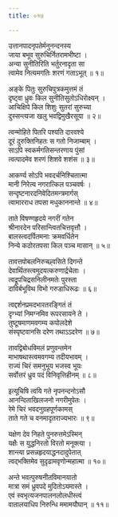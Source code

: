 ```yaml
---
title: ०१७

---
```

<div class="audioEmbed"  caption="सीतालक्ष्मी-वाचनम्" src="https://sanskritdocuments.org/sites/completenarayaneeyam/SoundFiles/017/017_01.mp3"></div>


उत्तानपादनृपतेर्मनुनन्दनस्य  
जाया बभूव सुरुचिर्नितरामभीष्टा ।  
अन्या सुनीतिरिति भर्तुरनादृता सा  
त्वामेव नित्यमगतिः शरणं गताऽभूत् ॥ १॥

<div class="audioEmbed"  caption="सीतालक्ष्मी-वाचनम्" src="https://sanskritdocuments.org/sites/completenarayaneeyam/SoundFiles/017/017_02.mp3"></div>


अङ्के पितुः सुरुचिपुत्रकमुत्तमं तं  
दृष्ट्वा ध्रुवः किल सुनीतिसुतोऽधिरोक्ष्यन् ।  
आचिक्षिपे किल शिशुः सुतरां सुरुच्या  
दुस्सन्त्यजा खलु भवद्विमुखैरसूया ॥ २॥

<div class="audioEmbed"  caption="सीतालक्ष्मी-वाचनम्" src="https://sanskritdocuments.org/sites/completenarayaneeyam/SoundFiles/017/017_03.mp3"></div>


त्वन्मोहिते पितरि पश्यति दारवश्ये  
दूरं दुरुक्तिनिहतः स गतो निजाम्बाम् ।  
साऽपि स्वकर्मगतिसन्तरणाय पुंसां  
त्वत्पादमेव शरणं शिशवे शशंस ॥ ३॥

<div class="audioEmbed"  caption="सीतालक्ष्मी-वाचनम्" src="https://sanskritdocuments.org/sites/completenarayaneeyam/SoundFiles/017/017_04.mp3"></div>


आकर्ण्य सोऽपि भवदर्चनिश्चितात्मा  
मानी निरेत्य नगरात्किल पञ्चवर्षः ।  
सन्दृष्टनारदनिवेदितमन्त्रमार्गस्  
त्वामारराध तपसा मधुकाननान्ते ॥ ४॥

<div class="audioEmbed"  caption="सीतालक्ष्मी-वाचनम्" src="https://sanskritdocuments.org/sites/completenarayaneeyam/SoundFiles/017/017_05.mp3"></div>


ताते विषण्णहृदये नगरीं गतेन  
श्रीनारदेन परिसान्त्वितचित्तवृत्तौ ।  
बालस्त्वदर्पितमनाः क्रमवर्धितेन  
निन्ये कठोरतपसा किल पञ्च मासान् ॥ ५॥

<div class="audioEmbed"  caption="सीतालक्ष्मी-वाचनम्" src="https://sanskritdocuments.org/sites/completenarayaneeyam/SoundFiles/017/017_06.mp3"></div>


तावत्तपोबलनिरुच्छ्वसिते दिगन्ते  
देवार्थितस्त्वमुदयत्करुणार्द्रचेताः ।  
त्वद्रूपचिद्रसनिलीनमतेः पुरस्ता  
दाविर्बभूविथ विभो गरुडाधिरूढः ॥ ६॥

<div class="audioEmbed"  caption="सीतालक्ष्मी-वाचनम्" src="https://sanskritdocuments.org/sites/completenarayaneeyam/SoundFiles/017/017_07.mp3"></div>


त्वद्दर्शनप्रमदभारतरङ्गितं तं  
दृग्भ्यां निमग्नमिव रूपरसायने ते ।  
तुष्टूषमाणमवगम्य कपोलदेशे  
संस्पृष्टवानसि दरेण तथाऽऽदरेण ॥ ७॥

<div class="audioEmbed"  caption="सीतालक्ष्मी-वाचनम्" src="https://sanskritdocuments.org/sites/completenarayaneeyam/SoundFiles/017/017_08.mp3"></div>


तावद्विबोधविमलं प्रणुवन्तमेन  
माभाषथास्त्वमवगम्य तदीयभावम् ।  
राज्यं चिरं समनुभूय भजस्व भूयः  
सर्वोत्तरं ध्रुव पदं विनिवृत्तिहीनम् ॥ ८॥

<div class="audioEmbed"  caption="सीतालक्ष्मी-वाचनम्" src="https://sanskritdocuments.org/sites/completenarayaneeyam/SoundFiles/017/017_09.mp3"></div>


इत्यूचिषि त्वयि गते नृपनन्दनोऽसौ  
आनन्दिताखिलजनो नगरीमुपेतः ।  
रेमे चिरं भवदनुग्रहपूर्णकामस्  
ताते गते च वनमादृतराज्यभारः ॥ ९॥

<div class="audioEmbed"  caption="सीतालक्ष्मी-वाचनम्" src="https://sanskritdocuments.org/sites/completenarayaneeyam/SoundFiles/017/017_10.mp3"></div>


यक्षेण देव निहते पुनरुत्तमेऽस्मिन्  
यक्षैः स युद्धनिरतो विरतो मनूक्त्या ।  
शान्त्या प्रसन्नहृदयाद्धनदादुपेतात्  
त्वद्भक्तिमेव सुदृढामवृणोन्महात्मा ॥ १०॥

<div class="audioEmbed"  caption="सीतालक्ष्मी-वाचनम्" src="https://sanskritdocuments.org/sites/completenarayaneeyam/SoundFiles/017/017_11.mp3"></div>


अन्ते भवत्पुरुषनीतविमानयातो  
मात्रा समं ध्रुवपदे मुदितोऽयमास्ते ।  
एवं स्वभृत्यजनपालनलोलधीस्त्वं  
वातालयाधिप निरुन्धि ममामयौघान् ॥ ११॥